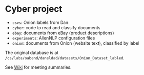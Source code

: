 # Cyber project

* `csvs`: Onion labels from Dan
* `cyber`: code to read and classify documents
* `ebay`: documents from eBay (product descriptions)
* `experiments`: AllenNLP configuration files
* `onion`: documents from Onion (website text), classified by label

The original database is at `/cs/labs/oabend/daneldad/datasets/Onion_Dataset_labled`.

See [Wiki](../../wiki) for meeting summaries.
